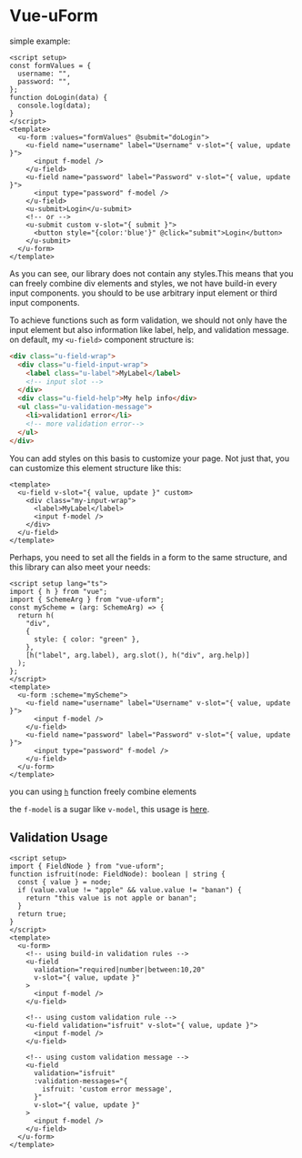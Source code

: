 # Vue-uForm

simple example:

```vue
<script setup>
const formValues = {
  username: "",
  password: "",
};
function doLogin(data) {
  console.log(data);
}
</script>
<template>
  <u-form :values="formValues" @submit="doLogin">
    <u-field name="username" label="Username" v-slot="{ value, update }">
      <input f-model />
    </u-field>
    <u-field name="password" label="Password" v-slot="{ value, update }">
      <input type="password" f-model />
    </u-field>
    <u-submit>Login</u-submit>
    <!-- or -->
    <u-submit custom v-slot="{ submit }">
      <button style="{color:'blue'}" @click="submit">Login</button>
    </u-submit>
  </u-form>
</template>
```

As you can see, our library does not contain any styles.This means that you can freely combine div elements and styles, we not have build-in every input components. you should to be use arbitrary input element or third input components.

To achieve functions such as form validation, we should not only have the input element but also information like label, help, and validation message. on default, my `<u-field>` component structure is:

```html
<div class="u-field-wrap">
  <div class="u-field-input-wrap">
    <label class="u-label">MyLabel</label>
    <!-- input slot -->
  </div>
  <div class="u-field-help">My help info</div>
  <ul class="u-validation-message">
    <li>validation1 error</li>
    <!-- more validation error-->
  </ul>
</div>
```

You can add styles on this basis to customize your page. Not just that, you can customize this element structure like this:

```vue
<template>
  <u-field v-slot="{ value, update }" custom>
    <div class="my-input-wrap">
      <label>MyLabel</label>
      <input f-model />
    </div>
  </u-field>
</template>
```

Perhaps, you need to set all the fields in a form to the same structure, and this library can also meet your needs:

```vue
<script setup lang="ts">
import { h } from "vue";
import { SchemeArg } from "vue-uform";
const myScheme = (arg: SchemeArg) => {
  return h(
    "div",
    {
      style: { color: "green" },
    },
    [h("label", arg.label), arg.slot(), h("div", arg.help)]
  );
};
</script>
<template>
  <u-form :scheme="myScheme">
    <u-field name="username" label="Username" v-slot="{ value, update }">
      <input f-model />
    </u-field>
    <u-field name="password" label="Password" v-slot="{ value, update }">
      <input type="password" f-model />
    </u-field>
  </u-form>
</template>
```

you can using [`h`](https://vuejs.org/guide/extras/render-function.html) function freely combine elements

the `f-model` is a sugar like `v-model`, this usage is [here](./packages/vite-plugin/README.md).

## Validation Usage

```vue
<script setup>
import { FieldNode } from "vue-uform";
function isfruit(node: FieldNode): boolean | string {
  const { value } = node;
  if (value.value != "apple" && value.value != "banan") {
    return "this value is not apple or banan";
  }
  return true;
}
</script>
<template>
  <u-form>
    <!-- using build-in validation rules -->
    <u-field
      validation="required|number|between:10,20"
      v-slot="{ value, update }"
    >
      <input f-model />
    </u-field>

    <!-- using custom validation rule -->
    <u-field validation="isfruit" v-slot="{ value, update }">
      <input f-model />
    </u-field>

    <!-- using custom validation message -->
    <u-field
      validation="isfruit"
      :validation-messages="{
        isfruit: 'custom error message',
      }"
      v-slot="{ value, update }"
    >
      <input f-model />
    </u-field>
  </u-form>
</template>
```
